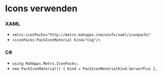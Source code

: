 # Icons verwenden

### XAML

- `xmlns:iconPacks="http://metro.mahapps.com/winfx/xaml/iconpacks" `
- `<iconPacks:PackIconMaterial Kind="Cog"/>`

### C# 

- `using MahApps.Metro.IconPacks;`
- `new PackIconMaterial() { Kind = PackIconMaterialKind.ServerPlus },`

